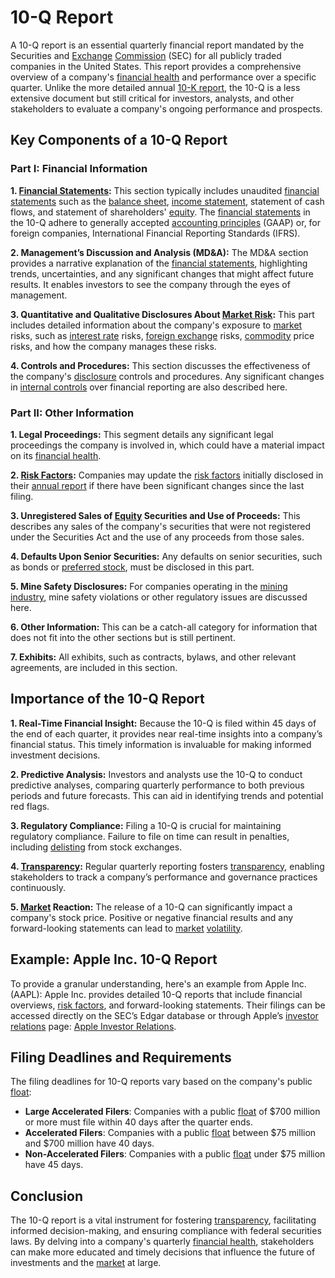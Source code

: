 # 10-Q Report

A 10-Q report is an essential quarterly financial report mandated by the Securities and [Exchange](../e/exchange.md) [Commission](../c/commission.md) (SEC) for all publicly traded companies in the United States. This report provides a comprehensive overview of a company's [financial health](../f/financial_health.md) and performance over a specific quarter. Unlike the more detailed annual [10-K report](../1/10-k_report.md), the 10-Q is a less extensive document but still critical for investors, analysts, and other stakeholders to evaluate a company's ongoing performance and prospects.

## Key Components of a 10-Q Report

### Part I: Financial Information
**1. [Financial Statements](../f/financial_statements.md):** 
This section typically includes unaudited [financial statements](../f/financial_statements.md) such as the [balance sheet](../b/balance_sheet.md), [income statement](../i/income_statement.md), statement of cash flows, and statement of shareholders' [equity](../e/equity.md). The [financial statements](../f/financial_statements.md) in the 10-Q adhere to generally accepted [accounting principles](../a/accounting_principles.md) (GAAP) or, for foreign companies, International Financial Reporting Standards (IFRS).

**2. Management’s Discussion and Analysis (MD&A):**
The MD&A section provides a narrative explanation of the [financial statements](../f/financial_statements.md), highlighting trends, uncertainties, and any significant changes that might affect future results. It enables investors to see the company through the eyes of management.

**3. Quantitative and Qualitative Disclosures About [Market Risk](../m/market_risk.md):**
This part includes detailed information about the company's exposure to [market](../m/market.md) risks, such as [interest rate](../i/interest_rate.md) risks, [foreign exchange](../f/foreign_exchange.md) risks, [commodity](../c/commodity.md) price risks, and how the company manages these risks.
  
**4. Controls and Procedures:**
This section discusses the effectiveness of the company's [disclosure](../d/disclosure.md) controls and procedures. Any significant changes in [internal controls](../i/internal_controls.md) over financial reporting are also described here.

### Part II: Other Information
**1. Legal Proceedings:**
This segment details any significant legal proceedings the company is involved in, which could have a material impact on its [financial health](../f/financial_health.md).

**2. [Risk Factors](../r/risk_factors_in_trading.md):**
Companies may update the [risk factors](../r/risk_factors_in_trading.md) initially disclosed in their [annual report](../a/annual_report.md) if there have been significant changes since the last filing.

**3. Unregistered Sales of [Equity](../e/equity.md) Securities and Use of Proceeds:**
This describes any sales of the company's securities that were not registered under the Securities Act and the use of any proceeds from those sales.

**4. Defaults Upon Senior Securities:**
Any defaults on senior securities, such as bonds or [preferred stock](../p/preferred_stock.md), must be disclosed in this part.

**5. Mine Safety Disclosures:**
For companies operating in the [mining](../m/mining.md) [industry](../i/industry.md), mine safety violations or other regulatory issues are discussed here.

**6. Other Information:**
This can be a catch-all category for information that does not fit into the other sections but is still pertinent.

**7. Exhibits:**
All exhibits, such as contracts, bylaws, and other relevant agreements, are included in this section.

## Importance of the 10-Q Report

**1. Real-Time Financial Insight:**
Because the 10-Q is filed within 45 days of the end of each quarter, it provides near real-time insights into a company’s financial status. This timely information is invaluable for making informed investment decisions.

**2. Predictive Analysis:**
Investors and analysts use the 10-Q to conduct predictive analyses, comparing quarterly performance to both previous periods and future forecasts. This can aid in identifying trends and potential red flags.

**3. Regulatory Compliance:**
Filing a 10-Q is crucial for maintaining regulatory compliance. Failure to file on time can result in penalties, including [delisting](../d/delisting.md) from stock exchanges.

**4. [Transparency](../t/transparency.md):**
Regular quarterly reporting fosters [transparency](../t/transparency.md), enabling stakeholders to track a company’s performance and governance practices continuously.

**5. [Market](../m/market.md) Reaction:**
The release of a 10-Q can significantly impact a company's stock price. Positive or negative financial results and any forward-looking statements can lead to [market](../m/market.md) [volatility](../v/volatility.md).

## Example: Apple Inc. 10-Q Report
To provide a granular understanding, here's an example from Apple Inc. (AAPL):
Apple Inc. provides detailed 10-Q reports that include financial overviews, [risk factors](../r/risk_factors_in_trading.md), and forward-looking statements. Their filings can be accessed directly on the SEC’s Edgar database or through Apple’s [investor relations](../i/investor_relations.md) page: [Apple Investor Relations](https://investor.apple.com/financials/sec-filings/default.aspx).

## Filing Deadlines and Requirements
The filing deadlines for 10-Q reports vary based on the company's public [float](../f/float.md):
- **Large Accelerated Filers**: Companies with a public [float](../f/float.md) of $700 million or more must file within 40 days after the quarter ends.
- **Accelerated Filers**: Companies with a public [float](../f/float.md) between $75 million and $700 million have 40 days.
- **Non-Accelerated Filers**: Companies with a public [float](../f/float.md) under $75 million have 45 days.

## Conclusion
The 10-Q report is a vital instrument for fostering [transparency](../t/transparency.md), facilitating informed decision-making, and ensuring compliance with federal securities laws. By delving into a company's quarterly [financial health](../f/financial_health.md), stakeholders can make more educated and timely decisions that influence the future of investments and the [market](../m/market.md) at large.
